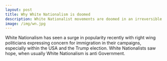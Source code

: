 ```yaml
---
layout: post
title: Why White Nationalism is doomed
description: White Nationalist movements are doomed in an irreversible west of multiculturalism
image: /img/wn.jpg
---
```


White Nationalism has seen a surge in popularity recently with right wing politicians expressing concern for immigration in their campaigns, especially within the USA and the Trump election. White Nationalists saw hope, when usually White Nationalism is anti Government.
